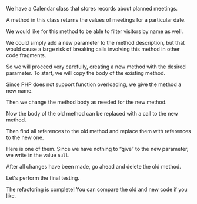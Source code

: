 We have a Calendar class that stores records about planned meetings.

A method in this class returns the values of meetings for a particular date.

We would like for this method to be able to filter visitors by name as well.

We could simply add a new parameter to the method description, but that would cause a large risk of breaking calls involving this method in other code fragments.

So we will proceed very carefully, creating a new method with the desired parameter. To start, we will copy the body of the existing method.

Since PHP does not support function overloading, we give the method a new name.

Then we change the method body as needed for the new method.

Now the body of the old method can be replaced with a call to the new method.

Then find all references to the old method and replace them with references to the new one.

Here is one of them. Since we have nothing to “give” to the new parameter, we write in the value <code>null</code>.

After all changes have been made, go ahead and delete the old method.

Let's perform the final testing.

The refactoring is complete! You can compare the old and new code if you like.